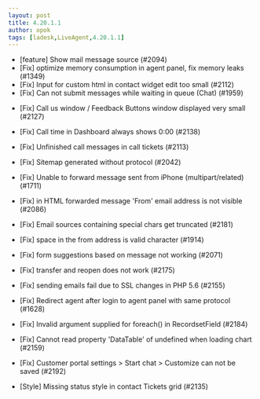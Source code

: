 ```yaml
---
layout: post
title: 4.20.1.1
author: opok
tags: [ladesk,LiveAgent,4.20.1.1]
---
```


- [feature] Show mail message source (#2094)
- [Fix] optimize memory consumption in agent panel, fix memory leaks (#1349)
- [Fix] Input for custom html in contact widget edit too small (#2112)
- [Fix] Can not submit messages while waiting in queue (Chat) (#1959)

<!--more--> 

- [Fix] Call us window / Feedback Buttons window displayed very small (#2127)
- [Fix] Call time in Dashboard always shows 0:00 (#2138)
- [Fix] Unfinished call messages in call tickets (#2113)
- [Fix] Sitemap generated without protocol (#2042)
- [Fix] Unable to forward message sent from iPhone (multipart/related) (#1711)
- [Fix] in HTML forwarded message 'From' email address is not visible (#2086)
- [Fix] Email sources containing special chars get truncated (#2181)
- [Fix] space in the from address is valid character (#1914)
- [Fix] form suggestions based on message not working (#2071)
- [Fix] transfer and reopen does not work (#2175)
- [Fix] sending emails fail due to SSL changes in PHP 5.6 (#2155)
- [Fix] Redirect agent after login to agent panel with same protocol (#1628)
- [Fix] Invalid argument supplied for foreach() in RecordsetField (#2184)
- [Fix] Cannot read property 'DataTable' of undefined when loading chart (#2159)
- [Fix] Customer portal settings > Start chat > Customize can not be saved (#2192)

- [Style] Missing status style in contact Tickets grid (#2135)
